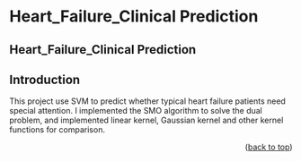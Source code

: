 # Heart_Failure_Clinical Prediction
 <a name="readme-top"></a>

## Heart_Failure_Clinical Prediction



## Introduction

This project use SVM to predict whether typical heart failure patients need special attention. 
I implemented the SMO algorithm to solve the dual problem, and implemented linear kernel, Gaussian kernel and other kernel functions for comparison.



<p align="right">(<a href="#readme-top">back to top</a>)</p>

